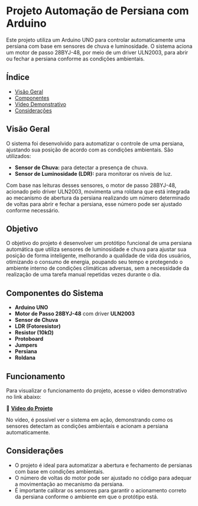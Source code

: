 # Projeto Automação de Persiana com Arduino

Este projeto utiliza um Arduino UNO para controlar automaticamente uma persiana com base em sensores de chuva e luminosidade. O sistema aciona um motor de passo 28BYJ-48, por meio de um driver ULN2003, para abrir ou fechar a persiana conforme as condições ambientais.

## Índice

- [Visão Geral](#visão-geral)
- [Componentes](#componentes-do-sistema)
- [Vídeo Demonstrativo](#funcionamento)
- [Considerações](#considerações)

## Visão Geral

O sistema foi desenvolvido para automatizar o controle de uma persiana, ajustando sua posição de acordo com as condições ambientais. São utilizados:
- **Sensor de Chuva:** para detectar a presença de chuva.
- **Sensor de Luminosidade (LDR):** para monitorar os níveis de luz.

Com base nas leituras desses sensores, o motor de passo 28BYJ-48, acionado pelo driver ULN2003, movimenta uma roldana que está integrada ao mecanismo de abertura da persiana realizando um número determinado de voltas para abrir e fechar a persiana, esse número pode ser ajustado conforme necessário.

## Objetivo

O objetivo do projeto é desenvolver um protótipo funcional de uma persiana automática que utiliza sensores de luminosidade e chuva para ajustar sua posição de forma inteligente, melhorando a qualidade de vida dos usuários, otimizando o consumo de energia, poupando seu tempo e protegendo o ambiente interno de condições climáticas adversas, sem a necessidade da realização de uma tarefa manual repetidas vezes durante o dia.

## Componentes do Sistema

- **Arduino UNO**
- **Motor de Passo 28BYJ-48** com driver **ULN2003**
- **Sensor de Chuva**
- **LDR (Fotoresistor)**
- **Resistor (10kΩ)**
- **Protoboard**
- **Jumpers**
- **Persiana**
- **Roldana**

## Funcionamento

Para visualizar o funcionamento do projeto, acesse o vídeo demonstrativo no link abaixo:  

🔗 **[Vídeo do Projeto](https://youtu.be/MzBqjbwzDJk)**  

No vídeo, é possível ver o sistema em ação, demonstrando como os sensores detectam as condições ambientais e acionam a persiana automaticamente.

## Considerações

- O projeto é ideal para automatizar a abertura e fechamento de persianas com base em condições ambientais.
- O número de voltas do motor pode ser ajustado no código para adequar a movimentação ao mecanismo da persiana.
- É importante calibrar os sensores para garantir o acionamento correto da persiana conforme o ambiente em que o protótipo está.
